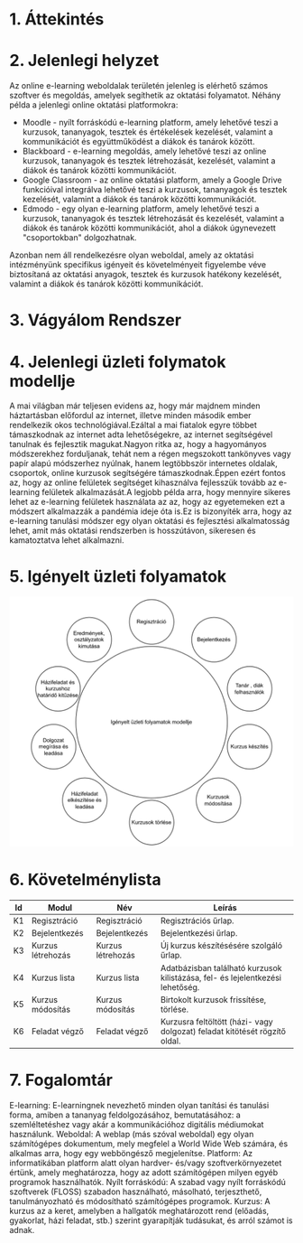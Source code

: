 # 1. Áttekintés

# 2. Jelenlegi helyzet
Az online e-learning weboldalak területén jelenleg is elérhető számos szoftver és megoldás, amelyek segíthetik az oktatási folyamatot. Néhány példa a jelenlegi online oktatási platformokra:
+ Moodle - nyílt forráskódú e-learning platform, amely lehetővé teszi a kurzusok, tananyagok, tesztek és értékelések kezelését, valamint a kommunikációt és együttműködést a diákok és tanárok között.
+ Blackboard - e-learning megoldás, amely lehetővé teszi az online kurzusok, tananyagok és tesztek létrehozását, kezelését, valamint a diákok és tanárok közötti kommunikációt.
+ Google Classroom - az online oktatási platform, amely a Google Drive funkcióival integrálva lehetővé teszi a kurzusok, tananyagok és tesztek kezelését, valamint a diákok és tanárok közötti kommunikációt.
+ Edmodo - egy olyan e-learning platform, amely lehetővé teszi a kurzusok, tananyagok és tesztek létrehozását és kezelését, valamint a diákok és tanárok közötti kommunikációt, ahol a diákok úgynevezett "csoportokban" dolgozhatnak.

Azonban nem áll rendelkezésre olyan weboldal, amely az oktatási intézményünk specifikus igényeit és követelményeit figyelembe véve biztosítaná az oktatási anyagok, tesztek és kurzusok hatékony kezelését, valamint a diákok és tanárok közötti kommunikációt.

# 3. Vágyálom Rendszer

# 4. Jelenlegi üzleti folymatok modellje
A mai világban már teljesen evidens az, hogy már majdnem minden háztartásban előfordul az internet, illetve minden második ember rendelkezik okos technológiával.Ezáltal a mai fiatalok egyre többet támaszkodnak az internet adta lehetőségekre, az internet segítségével tanulnak és fejlesztik magukat.Nagyon ritka az, hogy a hagyományos módszerekhez forduljanak, tehát nem a régen megszokott tankönyves vagy papír alapú módszerhez nyúlnak, hanem legtöbbször internetes oldalak, csoportok, online kurzusok segítségére támaszkodnak.Éppen ezért fontos az, hogy az online felületek segítséget kihasználva fejlesszük tovább az e-learning felületek alkalmazását.A legjobb példa arra, hogy mennyire sikeres lehet az e-learning felületek használata az az, hogy az egyetemeken ezt a módszert alkalmazzák a pandémia ideje óta is.Ez is bizonyíték arra, hogy az e-learning tanulási módszer egy olyan oktatási és fejlesztési alkalmatosság lehet, amit más oktatási rendszerben is hosszútávon, sikeresen és kamatoztatva lehet alkalmazni.

# 5. Igényelt üzleti folyamatok
![](media/Igenyeltv_uzleti_folyamatok_modellje.png)

# 6. Követelménylista
| Id | Modul | Név | Leírás |
| :---: | --- | --- | --- |
| K1 | Regisztráció | Regisztráció | Regisztrációs űrlap. |
| K2 | Bejelentkezés | Bejelentkezés | Bejelentkezési űrlap. |
| K3 | Kurzus létrehozás | Kurzus létrehozás | Új kurzus készítésésére szolgáló űrlap. |
| K4 | Kurzus lista | Kurzus lista | Adatbázisban található kurzusok kilistázása, fel- és lejelentkezési lehetőség. |
| K5 | Kurzus módosítás | Kurzus módosítás | Birtokolt kurzusok frissítése, törlése. |
| K6 | Feladat végző | Feladat végző | Kurzusra feltöltött (házi- vagy dolgozat) feladat kitötését rögzítő oldal. |

# 7. Fogalomtár
E-learning: E-learningnek nevezhető minden olyan tanítási és tanulási forma, amiben a tananyag feldolgozásához, bemutatásához: a szemléltetéshez vagy akár a kommunikációhoz digitális médiumokat használunk.
Weboldal: A weblap (más szóval weboldal) egy olyan számítógépes dokumentum, mely megfelel a World Wide Web számára, és alkalmas arra, hogy egy webböngésző megjelenítse.
Platform: Az informatikában platform alatt olyan hardver- és/vagy szoftverkörnyezetet értünk, amely meghatározza, hogy az adott számítógépen milyen egyéb programok használhatók.
Nyílt forráskódú: A szabad vagy nyílt forráskódú szoftverek (FLOSS) szabadon használható, másolható, terjeszthető, tanulmányozható és módosítható számítógépes programok.
Kurzus: A kurzus az a keret, amelyben a hallgatók meghatározott rend (előadás, gyakorlat, házi feladat, stb.) szerint gyarapítják tudásukat, és arról számot is adnak.

